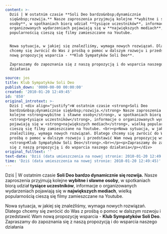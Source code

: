 ```yaml
---
content: >-
  Dziś | W ostatnim czasie **Soli Deo bardzo&nbsp;dynamicznie
  się&nbsp;rozwija.** Nasze zaproszenia przyjmują kolejne **wybitne i sławne
  osoby**, w spotkaniach biorą udział **tysiące uczestników**, informacje o
  organizowanych wydarzeniach pojawiają się w **największych mediach**, wielką
  popularnością cieszą się filmy zamieszczane na Youtube. 


  Nowa sytuacja, w jakiej się znaleźliśmy, wymaga nowych rozwiązań. Dlatego
  chcemy się zwrócić do Was z prośbą o pomoc w dalszym rozwoju i przedstawić Wam
  nową propozycję wsparcia - **Klub Sympatyków Soli Deo**.

  Zapraszamy do zapoznania się z naszą propozycją i do wsparcia naszego
  działania
           
source: jos
title: Klub Sympatyków Soli Deo
publish_down: '0000-00-00 00:00:00'
created: '2010-01-20 12:49:45'
id: '850'
original_introtext: >-
  Dziś | <div align="justify">W ostatnim czasie <strong>Soli Deo
  bardzo&nbsp;dynamicznie się&nbsp;rozwija.</strong> Nasze zaproszenia przyjmują
  kolejne <strong>wybitne i sławne osoby</strong>, w spotkaniach biorą udział
  <strong>tysiące uczestników</strong>, informacje o organizowanych wydarzeniach
  pojawiają się w <strong>największych mediach</strong>, wielką popularnością
  cieszą się filmy zamieszczane na Youtube. <br><p>Nowa sytuacja, w jakiej się
  znaleźliśmy, wymaga nowych rozwiązań. Dlatego chcemy się zwrócić do Was z
  prośbą o pomoc w dalszym rozwoju i przedstawić Wam nową propozycję wsparcia -
  <strong>Klub Sympatyków Soli Deo</strong>.<br></p><p>Zapraszamy do zapoznania
  się z naszą propozycją i do wsparcia naszego działania</p></div>         
original_fulltext: ''
text-date: 'Dziś (data umieszczenia na nowej stronie: 2010-01-20 12:49:45)'
time: 'Dziś (data umieszczenia na nowej stronie: 2010-01-20 12:49:45)'
---
```

Dziś | W ostatnim czasie **Soli Deo bardzo&nbsp;dynamicznie się&nbsp;rozwija.** Nasze zaproszenia przyjmują kolejne **wybitne i sławne osoby**, w spotkaniach biorą udział **tysiące uczestników**, informacje o organizowanych wydarzeniach pojawiają się w **największych mediach**, wielką popularnością cieszą się filmy zamieszczane na Youtube. 

Nowa sytuacja, w jakiej się znaleźliśmy, wymaga nowych rozwiązań. Dlatego chcemy się zwrócić do Was z prośbą o pomoc w dalszym rozwoju i przedstawić Wam nową propozycję wsparcia - **Klub Sympatyków Soli Deo**.
Zapraszamy do zapoznania się z naszą propozycją i do wsparcia naszego działania
         

<!--{{json:{"created_date":"2010-01-20 12:49:45","publish_down":"0000-00-00 00:00:00","id":"850"}}}-->